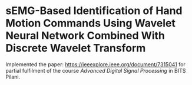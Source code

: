 # sEMG-Based Identification of Hand Motion Commands Using Wavelet Neural Network Combined With Discrete Wavelet Transform

Implemented the paper: https://ieeexplore.ieee.org/document/7315041 for partial fulfilment of the course *Advanced Digital Signal Processing* in BITS Pilani.

